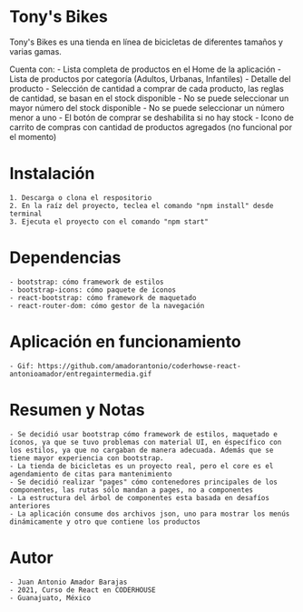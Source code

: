 # Tony's Bikes

Tony's Bikes es una tienda en línea de bicicletas de diferentes tamaños y varias gamas.

Cuenta con:
    - Lista completa de productos en el Home de la aplicación
    - Lista de productos por categoría (Adultos, Urbanas, Infantiles)
    - Detalle del producto
    - Selección de cantidad a comprar de cada producto, las reglas de cantidad, se basan en el stock disponible
        - No se puede seleccionar un mayor número del stock disponible
        - No se puede seleccionar un número menor a uno
        - El botón de comprar se deshabilita si no hay stock
    - Icono de carrito de compras con cantidad de productos agregados (no funcional por el momento)

# Instalación

    1. Descarga o clona el respositorio
    2. En la raíz del proyecto, teclea el comando "npm install" desde terminal
    3. Ejecuta el proyecto con el comando "npm start"

# Dependencias

    - bootstrap: cómo framework de estilos
    - bootstrap-icons: cómo paquete de íconos
    - react-bootstrap: cómo framework de maquetado
    - react-router-dom: cómo gestor de la navegación

# Aplicación en funcionamiento

    - Gif: https://github.com/amadorantonio/coderhowse-react-antonioamador/entregaintermedia.gif

# Resumen y Notas

    - Se decidió usar bootstrap cómo framework de estilos, maquetado e íconos, ya que se tuvo problemas con material UI, en éspecífico con los estilos, ya que no cargaban de manera adecuada. Además que se tiene mayor experiencia con bootstrap.
    - La tienda de bicicletas es un proyecto real, pero el core es el agendamiento de citas para mantenimiento
    - Se decidió realizar "pages" cómo contenedores principales de los componentes, las rutas sólo mandan a pages, no a componentes
    - La estructura del árbol de componentes esta basada en desafíos anteriores
    - La aplicación consume dos archivos json, uno para mostrar los menús dinámicamente y otro que contiene los productos

# Autor
    - Juan Antonio Amador Barajas
    - 2021, Curso de React en CODERHOUSE
    - Guanajuato, México